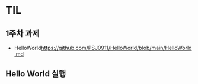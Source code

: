 TIL
======================================================
1주차 과제
-------------
* HelloWorld<https://github.com/PSJ0911/HelloWorld/blob/main/HelloWorld.md>

Hello World 실행
---------------

